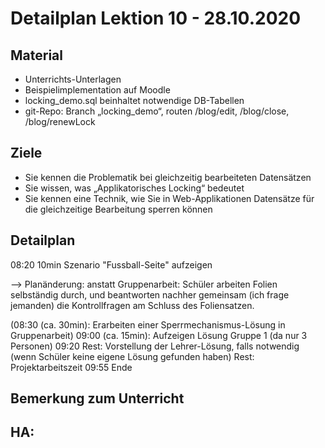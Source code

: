 Detailplan Lektion 10 - 28.10.2020
============================================

Material
--------

* Unterrichts-Unterlagen
* Beispielimplementation auf Moodle
* locking_demo.sql beinhaltet notwendige DB-Tabellen
* git-Repo: Branch „locking_demo“, routen /blog/edit, /blog/close, /blog/renewLock

Ziele
-----
* Sie kennen die Problematik bei gleichzeitig bearbeiteten Datensätzen
* Sie wissen, was „Applikatorisches Locking“ bedeutet
* Sie kennen eine Technik, wie Sie in Web-Applikationen Datensätze
  für die gleichzeitige Bearbeitung sperren können

Detailplan
----------

08:20 10min Szenario "Fussball-Seite" aufzeigen

--> Planänderung: anstatt Gruppenarbeit: Schüler arbeiten Folien selbständig durch,
    und beantworten nachher gemeinsam (ich frage jemanden) die Kontrollfragen am Schluss des Foliensatzen.

(08:30 (ca. 30min): Erarbeiten einer Sperrmechanismus-Lösung in Gruppenarbeit)
09:00 (ca. 15min): Aufzeigen Lösung Gruppe 1 (da nur 3 Personen)
09:20 Rest: Vorstellung der Lehrer-Lösung,
      falls notwendig (wenn Schüler keine eigene Lösung gefunden haben)
Rest: Projektarbeitszeit
09:55 Ende

Bemerkung zum Unterricht
------------------------


HA:
-----

